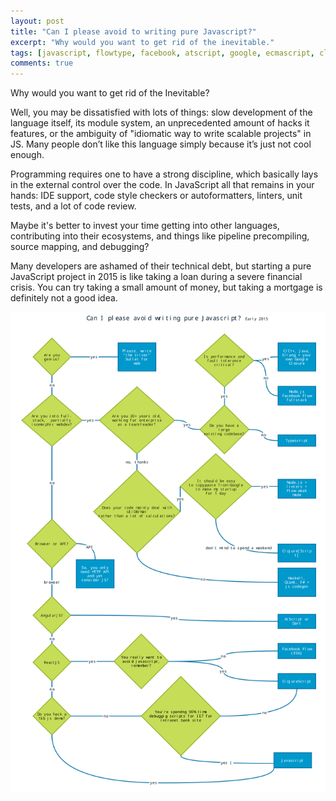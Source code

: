 ```yaml
---
layout: post
title: "Can I please avoid to writing pure Javascript?"
excerpt: "Why would you want to get rid of the inevitable."
tags: [javascript, flowtype, facebook, atscript, google, ecmascript, clojure, clojurescript, typescript]
comments: true
---
```

Why would you want to get rid of the Inevitable?

Well, you may be dissatisfied with lots of things: slow development of the language itself, its module system, an unprecedented amount of hacks it features, or the ambiguity of "idiomatic way to write scalable projects" in JS. Many people don’t like this language simply because it’s just not cool enough.

Programming requires one to have a strong discipline, which basically lays in the external control over the code. In JavaScript all that remains in your hands: IDE support, code style checkers or autoformatters, linters, unit tests, and a lot of code review.

Maybe it's better to invest your time getting into other languages, contributing into their ecosystems, and things like pipeline precompiling, source mapping, and debugging?

Many developers are ashamed of their technical debt, but starting a pure JavaScript project in 2015 is like taking a loan during a severe financial crisis. You can try taking a small amount of money, but taking a mortgage is definitely not a good idea.

![Feature demo](/images/2015/js.svg)
